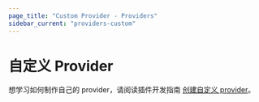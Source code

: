 ```yaml
---
page_title: "Custom Provider - Providers"
sidebar_current: "providers-custom"
---
```


# 自定义 Provider

想学习如何制作自己的 provider，请阅读插件开发指南 [创建自定义 provider](/v2/plugins/providers.html)。
